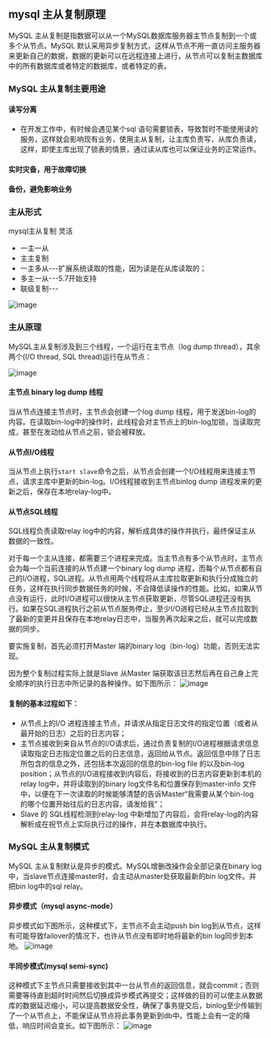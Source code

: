 ## mysql 主从复制原理
MySQL 主从复制是指数据可以从一个MySQL数据库服务器主节点复制到一个或多个从节点。MySQL 默认采用异步复制方式，这样从节点不用一直访问主服务器来更新自己的数据，数据的更新可以在远程连接上进行，从节点可以复制主数据库中的所有数据库或者特定的数据库，或者特定的表。
### MySQL 主从复制主要用途
#### 读写分离
- 在开发工作中，有时候会遇见某个sql 语句需要锁表，导致暂时不能使用读的服务，这样就会影响现有业务，使用主从复制，让主库负责写，从库负责读，这样，即使主库出现了锁表的情景，通过读从库也可以保证业务的正常运作。
#### 实时灾备，用于故障切换
#### 备份，避免影响业务

### 主从形式
mysql主从复制 灵活
- 一主一从
- 主主复制
- 一主多从---扩展系统读取的性能，因为读是在从库读取的；
- 多主一从---5.7开始支持
- 联级复制---

![image](http://images2015.cnblogs.com/blog/820365/201608/820365-20160821160605026-595389100.png)

### 主从原理
MySQL主从复制涉及到三个线程，一个运行在主节点（log dump thread），其余两个(I/O thread, SQL thread)运行在从节点：

![image](https://ss1.baidu.com/6ONXsjip0QIZ8tyhnq/it/u=3616190683,3608800796&fm=173&app=49&f=JPEG?w=640&h=251&s=01704730B3307423404091CA030070B3)

#### 主节点 binary log dump 线程

当从节点连接主节点时，主节点会创建一个log dump 线程，用于发送bin-log的内容。在读取bin-log中的操作时，此线程会对主节点上的bin-log加锁，当读取完成，甚至在发动给从节点之前，锁会被释放。

#### 从节点I/O线程

当从节点上执行`start slave`命令之后，从节点会创建一个I/O线程用来连接主节点，请求主库中更新的bin-log。I/O线程接收到主节点binlog dump 进程发来的更新之后，保存在本地relay-log中。

#### 从节点SQL线程

SQL线程负责读取relay log中的内容，解析成具体的操作并执行，最终保证主从数据的一致性。

对于每一个主从连接，都需要三个进程来完成。当主节点有多个从节点时，主节点会为每一个当前连接的从节点建一个binary log dump 进程，而每个从节点都有自己的I/O进程，SQL进程。从节点用两个线程将从主库拉取更新和执行分成独立的任务，这样在执行同步数据任务的时候，不会降低读操作的性能。比如，如果从节点没有运行，此时I/O进程可以很快从主节点获取更新，尽管SQL进程还没有执行。如果在SQL进程执行之前从节点服务停止，至少I/O进程已经从主节点拉取到了最新的变更并且保存在本地relay日志中，当服务再次起来之后，就可以完成数据的同步。

要实施复制，首先必须打开Master 端的binary log（bin-log）功能，否则无法实现。

因为整个复制过程实际上就是Slave 从Master 端获取该日志然后再在自己身上完全顺序的执行日志中所记录的各种操作。如下图所示：
![image](https://ss1.baidu.com/6ONXsjip0QIZ8tyhnq/it/u=682895023,3828721615&fm=173&app=49&f=JPEG?w=640&h=255&s=09225D32412A45220AF065DA0000C0B2)

#### 复制的基本过程如下：

- 从节点上的I/O 进程连接主节点，并请求从指定日志文件的指定位置（或者从最开始的日志）之后的日志内容；
- 主节点接收到来自从节点的I/O请求后，通过负责复制的I/O进程根据请求信息读取指定日志指定位置之后的日志信息，返回给从节点。返回信息中除了日志所包含的信息之外，还包括本次返回的信息的bin-log file 的以及bin-log position；从节点的I/O进程接收到内容后，将接收到的日志内容更新到本机的relay log中，并将读取到的binary log文件名和位置保存到master-info 文件中，以便在下一次读取的时候能够清楚的告诉Master“我需要从某个bin-log 的哪个位置开始往后的日志内容，请发给我”；
- Slave 的 SQL线程检测到relay-log 中新增加了内容后，会将relay-log的内容解析成在祝节点上实际执行过的操作，并在本数据库中执行。
  
### MySQL 主从复制模式

MySQL 主从复制默认是异步的模式。MySQL增删改操作会全部记录在binary log中，当slave节点连接master时，会主动从master处获取最新的bin log文件。并把bin log中的sql relay。

#### 异步模式（mysql async-mode）
异步模式如下图所示，这种模式下，主节点不会主动push bin log到从节点，这样有可能导致failover的情况下，也许从节点没有即时地将最新的bin log同步到本地。
![image](https://ss0.baidu.com/6ONWsjip0QIZ8tyhnq/it/u=3962694792,2705211925&fm=173&app=49&f=JPEG?w=640&h=282&s=01134530133160231ECE65DA030080B2)
#### 半同步模式(mysql semi-sync)
这种模式下主节点只需要接收到其中一台从节点的返回信息，就会commit；否则需要等待直到超时时间然后切换成异步模式再提交；这样做的目的可以使主从数据库的数据延迟缩小，可以提高数据安全性，确保了事务提交后，binlog至少传输到了一个从节点上，不能保证从节点将此事务更新到db中。性能上会有一定的降低，响应时间会变长。如下图所示：
![image](https://ss2.baidu.com/6ONYsjip0QIZ8tyhnq/it/u=3868224875,2450613207&fm=173&app=49&f=JPEG?w=640&h=299&s=8013CD3013C0414B12CD61DA030080B2)

